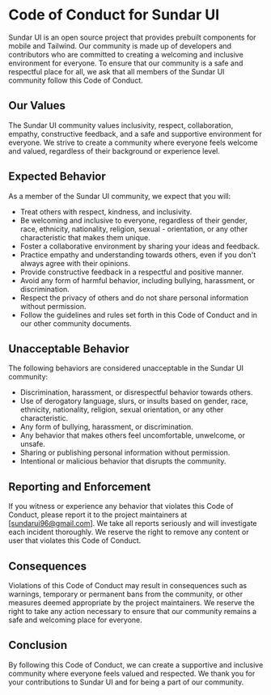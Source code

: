 # Code of Conduct for Sundar UI
Sundar UI is an open source project that provides prebuilt components for mobile and Tailwind. Our community is made up of developers and contributors who are committed to creating a welcoming and inclusive environment for everyone. To ensure that our community is a safe and respectful place for all, we ask that all members of the Sundar UI community follow this Code of Conduct.

## Our Values
The Sundar UI community values inclusivity, respect, collaboration, empathy, constructive feedback, and a safe and supportive environment for everyone. We strive to create a community where everyone feels welcome and valued, regardless of their background or experience level.

## Expected Behavior
As a member of the Sundar UI community, we expect that you will:

- Treat others with respect, kindness, and inclusivity.
- Be welcoming and inclusive to everyone, regardless of their gender, race, ethnicity, nationality, religion, sexual - orientation, or any other characteristic that makes them unique.
- Foster a collaborative environment by sharing your ideas and feedback.
- Practice empathy and understanding towards others, even if you don't always agree with their opinions.
- Provide constructive feedback in a respectful and positive manner.
- Avoid any form of harmful behavior, including bullying, harassment, or discrimination.
- Respect the privacy of others and do not share personal information without permission.
- Follow the guidelines and rules set forth in this Code of Conduct and in our other community documents.

## Unacceptable Behavior
The following behaviors are considered unacceptable in the Sundar UI community:

- Discrimination, harassment, or disrespectful behavior towards others.
- Use of derogatory language, slurs, or insults based on gender, race, ethnicity, nationality, religion, sexual orientation, or any other characteristic.
- Any form of bullying, harassment, or discrimination.
- Any behavior that makes others feel uncomfortable, unwelcome, or unsafe.
- Sharing or publishing personal information without permission.
- Intentional or malicious behavior that disrupts the community.

## Reporting and Enforcement
If you witness or experience any behavior that violates this Code of Conduct, please report it to the project maintainers at [sundarui96@gmail.com]. We take all reports seriously and will investigate each incident thoroughly. We reserve the right to remove any content or user that violates this Code of Conduct.

## Consequences
Violations of this Code of Conduct may result in consequences such as warnings, temporary or permanent bans from the community, or other measures deemed appropriate by the project maintainers. We reserve the right to take any action necessary to ensure that our community remains a safe and welcoming place for everyone.

## Conclusion
By following this Code of Conduct, we can create a supportive and inclusive community where everyone feels valued and respected. We thank you for your contributions to Sundar UI and for being a part of our community.